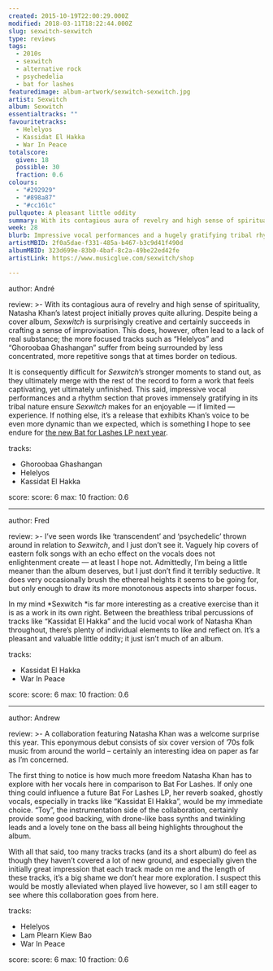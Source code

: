 ```yaml
---
created: 2015-10-19T22:00:29.000Z
modified: 2018-03-11T18:22:44.000Z
slug: sexwitch-sexwitch
type: reviews
tags:
  - 2010s
  - sexwitch
  - alternative rock
  - psychedelia
  - bat for lashes
featuredimage: album-artwork/sexwitch-sexwitch.jpg
artist: Sexwitch
album: Sexwitch
essentialtracks: ""
favouritetracks:
  - Helelyos
  - Kassidat El Hakka
  - War In Peace
totalscore:
  given: 18
  possible: 30
  fraction: 0.6
colours:
  - "#292929"
  - "#898a87"
  - "#cc161c"
pullquote: A pleasant little oddity
summary: With its contagious aura of revelry and high sense of spirituality, Natasha Khan’s latest project initially proves quite alluring. Impressive vocal performances and a rhythm section that proves immensely gratifying in its tribal nature ensure Sexwitch makes for an enjoyable — if limited — experience.
week: 28
blurb: Impressive vocal performances and a hugely gratifying tribal rhythm section ensure *Sexwitch* makes for an enjoyable — if limited — experience.
artistMBID: 2f0a5dae-f331-485a-b467-b3c9d41f490d
albumMBID: 323d699e-83b0-4baf-8c2a-49be22ed42fe
artistLink: https://www.musicglue.com/sexwitch/shop

---
```

author: André

review: >-
  With its contagious aura of revelry and high sense of spirituality, Natasha Khan’s latest project initially proves quite alluring. Despite being a cover album, *Sexwitch* is surprisingly creative and certainly succeeds in crafting a sense of improvisation. This does, however, often lead to a lack of real substance; the more focused tracks such as “Helelyos” and “Ghoroobaa Ghashangan” suffer from being surrounded by less concentrated, more repetitive songs that at times border on tedious. 
  
  It is consequently difficult for *Sexwitch*’s stronger moments to stand out, as they ultimately merge with the rest of the record to form a work that feels captivating, yet ultimately unfinished. This said, impressive vocal performances and a rhythm section that proves immensely gratifying in its tribal nature ensure *Sexwitch* makes for an enjoyable — if limited — experience. If nothing else, it’s a release that exhibits Khan’s voice to be even more dynamic than we expected, which is something I hope to see endure for [the new Bat for Lashes LP next year](/reviews/bat-for-lashes-the-bride/).

tracks:
  - Ghoroobaa Ghashangan
  - ­Helelyos
  - ­Kassidat El Hakka

score:
  score: 6
  max: 10
  fraction: 0.6

---
author: Fred

review: >-
  I’ve seen words like ‘transcendent’ and ‘psychedelic’ thrown around in relation to *Sexwitch*, and I just don’t see it. Vaguely hip covers of eastern folk songs with an echo effect on the vocals does not enlightenment create — at least I hope not. Admittedly, I’m being a little meaner than the album deserves, but I just don’t find it terribly seductive. It does very occasionally brush the ethereal heights it seems to be going for, but only enough to draw its more monotonous aspects into sharper focus. 
  
  In my mind *Sexwitch *is far more interesting as a creative exercise than it is as a work in its own right. Between the breathless tribal percussions of tracks like “Kassidat El Hakka” and the lucid vocal work of Natasha Khan throughout, there’s plenty of individual elements to like and reflect on. It’s a pleasant and valuable little oddity; it just isn’t much of an album.

tracks:
  - Kassidat El Hakka
  - ­War In Peace

score:
  score: 6
  max: 10
  fraction: 0.6

---
author: Andrew

review: >-
  A collaboration featuring Natasha Khan was a welcome surprise this year. This eponymous debut consists of six cover version of ’70s folk music from around the world – certainly an interesting idea on paper as far as I’m concerned. 
  
  The first thing to notice is how much more freedom Natasha Khan has to explore with her vocals here in comparison to Bat For Lashes. If only one thing could influence a future Bat For Lashes LP, her reverb soaked, ghostly vocals, especially in tracks like “Kassidat El Hakka”, would be my immediate choice. “Toy”, the instrumentation side of the collaboration, certainly provide some good backing, with drone-like bass synths and twinkling leads and a lovely tone on the bass all being highlights throughout the album. 
  
  With all that said, too many tracks tracks (and its a short album) do feel as though they haven’t covered a lot of new ground, and especially given the initially great impression that each track made on me and the length of these tracks, it’s a big shame we don’t hear more exploration. I suspect this would be mostly alleviated when played live however, so I am still eager to see where this collaboration goes from here.

tracks:
  - Helelyos
  - ­Lam Plearn Kiew Bao
  - ­War In Peace

score:
  score: 6
  max: 10
  fraction: 0.6
